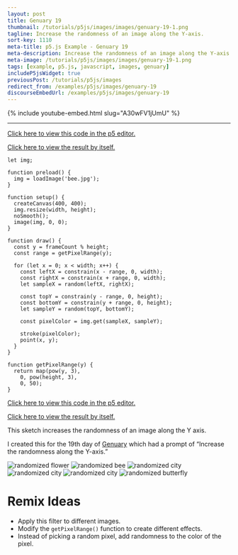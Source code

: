 ```yaml
---
layout: post
title: Genuary 19
thumbnail: /tutorials/p5js/images/images/genuary-19-1.png
tagline: Increase the randomness of an image along the Y-axis.
sort-key: 1110
meta-title: p5.js Example - Genuary 19
meta-description: Increase the randomness of an image along the Y-axis.
meta-image: /tutorials/p5js/images/images/genuary-19-1.png
tags: [example, p5.js, javascript, images, genuary]
includeP5jsWidget: true
previousPost: /tutorials/p5js/images
redirect_from: /examples/p5js/images/genuary-19
discourseEmbedUrl: /examples/p5js/images/genuary-19
---
```


{% include youtube-embed.html slug="A30wFV1jUmU" %}

---

[Click here to view this code in the p5 editor.](https://editor.p5js.org/KevinWorkman/sketches/nzltqTva0)

[Click here to view the result by itself.](https://editor.p5js.org/KevinWorkman/present/nzltqTva0)

```
let img;

function preload() {
  img = loadImage('bee.jpg');
}

function setup() {
  createCanvas(400, 400);
  img.resize(width, height);
  noSmooth();
  image(img, 0, 0);
}

function draw() {
  const y = frameCount % height;
  const range = getPixelRange(y);

  for (let x = 0; x < width; x++) {
    const leftX = constrain(x - range, 0, width);
    const rightX = constrain(x + range, 0, width);
    let sampleX = random(leftX, rightX);

    const topY = constrain(y - range, 0, height);
    const bottomY = constrain(y + range, 0, height);
    let sampleY = random(topY, bottomY);

    const pixelColor = img.get(sampleX, sampleY);

    stroke(pixelColor);
    point(x, y);
  }
}

function getPixelRange(y) {
  return map(pow(y, 3),
    0, pow(height, 3),
    0, 50);
}
```

[Click here to view this code in the p5 editor.](https://editor.p5js.org/KevinWorkman/sketches/nzltqTva0)

[Click here to view the result by itself.](https://editor.p5js.org/KevinWorkman/present/nzltqTva0)

This sketch increases the randomness of an image along the Y axis.

I created this for the 19th day of [Genuary](https://genuary2021.github.io/) which had a prompt of “Increase the randomness along the Y-axis.”

![randomized flower](/tutorials/p5js/images/images/genuary-19-2.png)
![randomized bee](/tutorials/p5js/images/images/genuary-19-3.png)
![randomized city](/tutorials/p5js/images/images/genuary-19-4.png)
![randomized city](/tutorials/p5js/images/images/genuary-19-5.png)
![randomized city](/tutorials/p5js/images/images/genuary-19-6.png)
![randomized butterfly](/tutorials/p5js/images/images/genuary-19-7.png)

# Remix Ideas

- Apply this filter to different images.
- Modify the `getPixelRange()` function to create different effects.
- Instead of picking a random pixel, add randomness to the color of the pixel.
